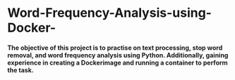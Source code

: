 # Word-Frequency-Analysis-using-Docker-
#### The objective of this project is to practise on text processing, stop word removal, and word frequency analysis using Python. Additionally, gaining experience in creating a Dockerimage and running a container to perform the task.
